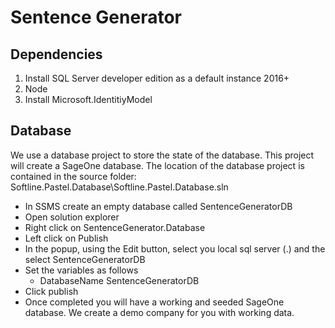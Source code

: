 # Sentence Generator

## Dependencies

1. Install SQL Server developer edition as a default instance 2016+
2. Node
3. Install Microsoft.IdentitiyModel 

## Database

We use a database project to store the state of the database. This project will create a SageOne database.
The location of the database project is contained in the source folder: Softline.Pastel.Database\Softline.Pastel.Database.sln
* 	In SSMS create an empty database called SentenceGeneratorDB
* 	Open solution explorer
* 	Right click on SentenceGenerator.Database
* 	Left click on Publish
* 	In the popup, using the Edit button, select you local sql server (.) and the select SentenceGeneratorDB
*	Set the variables as follows
    * DatabaseName SentenceGeneratorDB
* 	Click publish
* 	Once completed you will have a working and seeded SageOne database. We create a demo company for you with working data.
